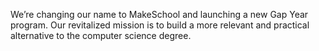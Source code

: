 We’re changing our name to MakeSchool and launching a new Gap Year program. Our revitalized mission is to build a more relevant and practical alternative to the computer science degree.
